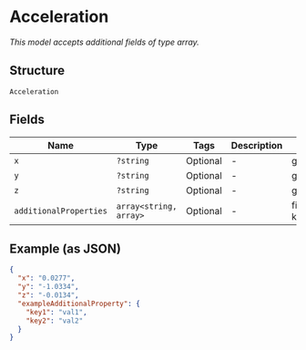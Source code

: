 
# Acceleration

*This model accepts additional fields of type array.*

## Structure

`Acceleration`

## Fields

| Name | Type | Tags | Description | Getter | Setter |
|  --- | --- | --- | --- | --- | --- |
| `x` | `?string` | Optional | - | getX(): ?string | setX(?string x): void |
| `y` | `?string` | Optional | - | getY(): ?string | setY(?string y): void |
| `z` | `?string` | Optional | - | getZ(): ?string | setZ(?string z): void |
| `additionalProperties` | `array<string, array>` | Optional | - | findAdditionalProperty(string key): array | additionalProperty(string key, array value): void |

## Example (as JSON)

```json
{
  "x": "0.0277",
  "y": "-1.0334",
  "z": "-0.0134",
  "exampleAdditionalProperty": {
    "key1": "val1",
    "key2": "val2"
  }
}
```

